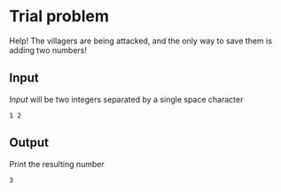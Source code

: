 # Trial problem
Help! The villagers are being attacked, and the only way to save them is adding two numbers!
## Input
*Input* will be two integers separated by a single space character
```
1 2
```
## Output
Print the resulting number
```
3
```
